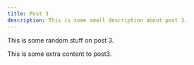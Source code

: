 ```yaml
---
title: Post 3
description: This is some small description about post 3.
---
```

This is some random stuff on post 3.

This is some extra content to post3.
